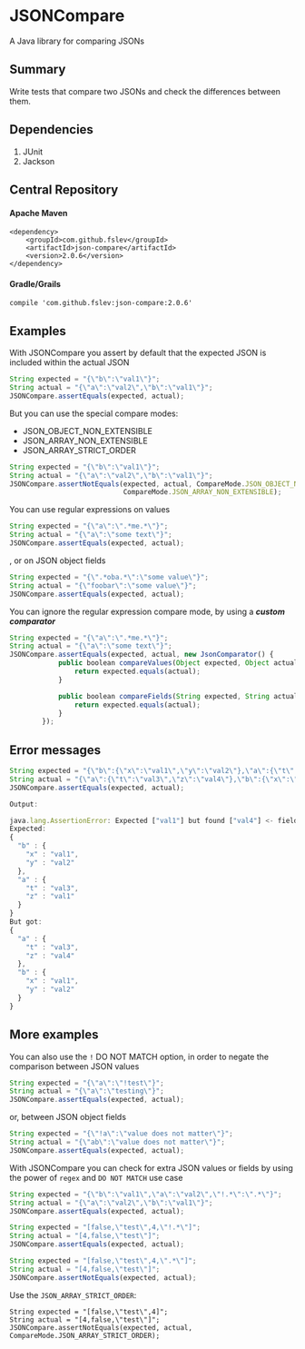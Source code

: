 # JSONCompare

A Java library for comparing JSONs

## Summary
Write tests that compare two JSONs and check the differences between them.

## Dependencies

1. JUnit
2. Jackson

## Central Repository

#### Apache Maven
```
<dependency>
    <groupId>com.github.fslev</groupId>
    <artifactId>json-compare</artifactId>
    <version>2.0.6</version>
</dependency>
```
#### Gradle/Grails
```
compile 'com.github.fslev:json-compare:2.0.6'
```

## Examples

With JSONCompare you assert by default that the expected JSON is included within the actual JSON

```javascript
String expected = "{\"b\":\"val1\"}";
String actual = "{\"a\":\"val2\",\"b\":\"val1\"}";
JSONCompare.assertEquals(expected, actual);
```

But you can use the special compare modes:
* JSON_OBJECT_NON_EXTENSIBLE
* JSON_ARRAY_NON_EXTENSIBLE
* JSON_ARRAY_STRICT_ORDER


```javascript
String expected = "{\"b\":\"val1\"}";
String actual = "{\"a\":\"val2\",\"b\":\"val1\"}";
JSONCompare.assertNotEquals(expected, actual, CompareMode.JSON_OBJECT_NON_EXTENSIBLE,
                            CompareMode.JSON_ARRAY_NON_EXTENSIBLE);
```

You can use regular expressions on values
```javascript
String expected = "{\"a\":\".*me.*\"}";
String actual = "{\"a\":\"some text\"}";
JSONCompare.assertEquals(expected, actual);
```
, or on JSON object fields

```javascript
String expected = "{\".*oba.*\":\"some value\"}";
String actual = "{\"foobar\":\"some value\"}";
JSONCompare.assertEquals(expected, actual);
```

You can ignore the regular expression compare mode, by using a ***custom comparator***
```javascript
String expected = "{\"a\":\".*me.*\"}";
String actual = "{\"a\":\"some text\"}";
JSONCompare.assertEquals(expected, actual, new JsonComparator() {
            public boolean compareValues(Object expected, Object actual) {
                return expected.equals(actual);
            }

            public boolean compareFields(String expected, String actual) {
                return expected.equals(actual);
            }
        });
```

## Error messages
```javascript
String expected = "{\"b\":{\"x\":\"val1\",\"y\":\"val2\"},\"a\":{\"t\":\"val3\",\"z\":\"val1\"}}";
String actual = "{\"a\":{\"t\":\"val3\",\"z\":\"val4\"},\"b\":{\"x\":\"val1\",\"y\":\"val2\"}}";
JSONCompare.assertEquals(expected, actual);

Output:

java.lang.AssertionError: Expected ["val1"] but found ["val4"] <- field "z" <- field "a"
Expected:
{
  "b" : {
    "x" : "val1",
    "y" : "val2"
  },
  "a" : {
    "t" : "val3",
    "z" : "val1"
  }
}
But got:
{
  "a" : {
    "t" : "val3",
    "z" : "val4"
  },
  "b" : {
    "x" : "val1",
    "y" : "val2"
  }
}
```

## More examples
You can also use the `!` DO NOT MATCH option, in order to negate the comparison between JSON values

```javascript
String expected = "{\"a\":\"!test\"}";
String actual = "{\"a\":\"testing\"}";
JSONCompare.assertEquals(expected, actual);
```
or, between JSON object fields
```javascript
String expected = "{\"!a\":\"value does not matter\"}";
String actual = "{\"ab\":\"value does not matter\"}";
JSONCompare.assertEquals(expected, actual);
```

With JSONCompare you can check for extra JSON values or fields by using the power of `regex` and `DO NOT MATCH` use case
```javascript
String expected = "{\"b\":\"val1\",\"a\":\"val2\",\"!.*\":\".*\"}";
String actual = "{\"a\":\"val2\",\"b\":\"val1\"}";
JSONCompare.assertEquals(expected, actual);

String expected = "[false,\"test\",4,\"!.*\"]";
String actual = "[4,false,\"test\"]";
JSONCompare.assertEquals(expected, actual);

String expected = "[false,\"test\",4,\".*\"]";
String actual = "[4,false,\"test\"]";
JSONCompare.assertNotEquals(expected, actual);
```

Use the `JSON_ARRAY_STRICT_ORDER`:
```
String expected = "[false,\"test\",4]";
String actual = "[4,false,\"test\"]";
JSONCompare.assertNotEquals(expected, actual, CompareMode.JSON_ARRAY_STRICT_ORDER);
```

      